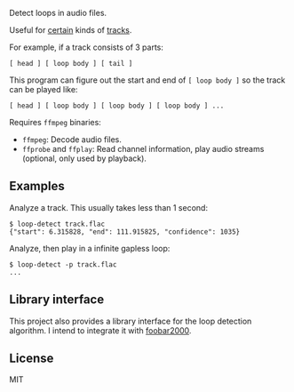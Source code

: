 Detect loops in audio files.

Useful for [certain](https://rainbowdragoneyes.bandcamp.com/album/the-messenger-original-soundtrack-disc-ii-the-future) kinds of [tracks](https://music.apple.com/us/artist/falcom-sound-team-jdk/120174391).

For example, if a track consists of 3 parts:

    [ head ] [ loop body ] [ tail ]

This program can figure out the start and end of `[ loop body ]` so the track can be played like:

    [ head ] [ loop body ] [ loop body ] [ loop body ] ...

Requires `ffmpeg` binaries:
- `ffmpeg`: Decode audio files.
- `ffprobe` and `ffplay`: Read channel information, play audio streams (optional, only used by playback).

## Examples

Analyze a track. This usually takes less than 1 second:

    $ loop-detect track.flac
    {"start": 6.315828, "end": 111.915825, "confidence": 1035}

Analyze, then play in a infinite gapless loop:

    $ loop-detect -p track.flac
    ...

## Library interface

This project also provides a library interface for the loop detection algorithm. I intend to integrate it with [foobar2000](https://www.foobar2000.org/).

## License

MIT
